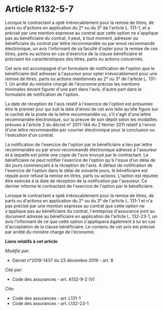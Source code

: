 # Article R132-5-7

Lorsque le contractant a opté irrévocablement pour la remise de titres, de parts ou d'actions en application du 2° ou du 3°
de l'article L. 131-1, et a précisé par une mention expresse au contrat que cette option ne s'applique pas au bénéficiaire du
contrat, il peut, à tout moment, adresser au bénéficiaire du contrat par lettre recommandée ou par envoi recommandé
électronique, un avis l'informant de sa faculté d'opter pour la remise de ces titres, parts ou actions en cas d'exercice de
la clause bénéficiaire et précisant les caractéristiques des titres, parts ou actions concernés. 

Cet avis est accompagné d'un formulaire de notification de l'option que le bénéficiaire doit adresser à l'assureur pour opter
irrévocablement pour une remise de titres, parts ou actions mentionnés au 2° ou 3° de l'article L. 131-1. Un arrêté du
ministre chargé de l'économie précise les mentions minimales devant figurer d'une part dans l'avis, d'autre part dans le
formulaire de notification de l'option. 

La date de réception de l'avis relatif à l'exercice de l'option est présumée être le premier jour qui suit la date d'envoi de
cet avis telle qu'elle figure sur le cachet de la poste de la lettre recommandée ou, s'il s'agit d'une lettre recommandée
électronique, sur la preuve de son dépôt selon les modalités prévues à l'article 2 du décret n° 2011-144 du 2 février 2011
relatif à l'envoi d'une lettre recommandée par courrier électronique pour la conclusion ou l'exécution d'un contrat. 

La notification de l'exercice de l'option par le bénéficiaire a lieu par lettre recommandée ou par envoi recommandé
électronique adressé à l'assureur et à laquelle est jointe une copie de l'avis envoyé par le contractant. Le bénéficiaire ne
peut notifier l'exercice de l'option qu'à l'issue d'un délai de dix jours commençant à la réception de l'avis. A défaut de
notification de l'exercice de l'option dans le délai de soixante jours, le bénéficiaire est réputé avoir refusé la remise en
titres, parts ou actions. L'option est réputée être exercée à la date de réception de la notification par l'assureur. Ce
dernier informe le contractant de l'exercice de l'option par le bénéficiaire. 

Lorsque le contractant a opté irrévocablement pour la remise de titres, de parts ou d'actions en application du 2° ou du 3°
de l'article L. 131-1 et n'a pas précisé par une mention expresse au contrat que cette option ne s'applique pas au
bénéficiaire du contrat, l'entreprise d'assurance joint au document adressé au bénéficiaire en application de l'article L.
132-23-1, un avis l'informant de ce que cette option s'appliquera également à lui en cas d'acceptation de la clause
bénéficiaire. Le contenu de cet avis est précisé par arrêté du ministre chargé de l'économie.

**Liens relatifs à cet article**

_Modifié par_:

  - Décret n°2019-1437 du 23 décembre 2019 - art. 8

_Cité par_:

  - Code des assurances - art. A132-9-2 (V)

_Cite_:

  - Code des assurances - art. L131-1
  - Code des assurances - art. L132-23-1
